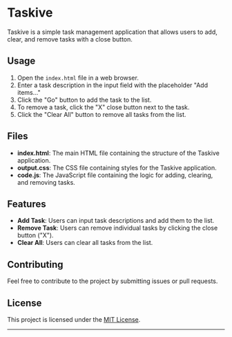 # Taskive

Taskive is a simple task management application that allows users to add, clear, and remove tasks with a close button.

## Usage

1. Open the `index.html` file in a web browser.
2. Enter a task description in the input field with the placeholder "Add items..."
3. Click the "Go" button to add the task to the list.
4. To remove a task, click the "X" close button next to the task.
5. Click the "Clear All" button to remove all tasks from the list.

## Files

- **index.html**: The main HTML file containing the structure of the Taskive application.
- **output.css**: The CSS file containing styles for the Taskive application.
- **code.js**: The JavaScript file containing the logic for adding, clearing, and removing tasks.

## Features

- **Add Task**: Users can input task descriptions and add them to the list.
- **Remove Task**: Users can remove individual tasks by clicking the close button ("X").
- **Clear All**: Users can clear all tasks from the list.

## Contributing

Feel free to contribute to the project by submitting issues or pull requests.

## License

This project is licensed under the [MIT License](LICENSE).

---
